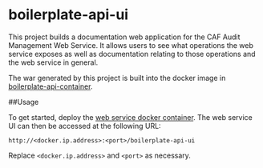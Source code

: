 # boilerplate-api-ui

This project builds a documentation web application for the CAF Audit Management Web Service. It allows users to see what operations the web service exposes as well as documentation relating to those operations and the web service in general.

The war generated by this project is built into the docker image in [boilerplate-api-container](https://github.com/CAFDataProcessing/boilerplate-api-container).

##Usage

To get started, deploy the [web service docker container](https://github.com/CAFDataProcessing/boilerplate-api-container). The web service UI can then be accessed at the following URL:

	http://<docker.ip.address>:<port>/boilerplate-api-ui

Replace `<docker.ip.address>` and `<port>` as necessary.
